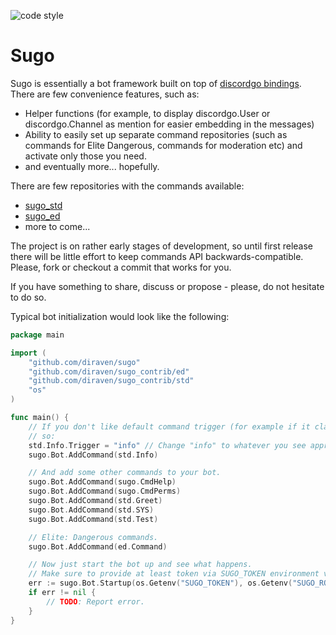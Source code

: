 ![code style](https://goreportcard.com/badge/github.com/diraven/sugo)

# Sugo

Sugo is essentially a bot framework built on top of [discordgo bindings](https://github.com/bwmarrin/discordgo). There are few convenience features, such as:

- Helper functions (for example, to display discordgo.User or discordgo.Channel as mention for easier embedding in the messages)
- Ability to easily set up separate command repositories (such as commands for Elite Dangerous, commands for moderation etc) and activate only those you need.
- and eventually more... hopefully.

There are few repositories with the commands available:
- [sugo_std](https://github.com/diraven/sugo_std)
- [sugo_ed](https://github.com/diraven/sugo_ed)
- more to come...

The project is on rather early stages of development, so until first release there will be little effort to keep commands API backwards-compatible. Please, fork or checkout a commit that works for you.

If you have something to share, discuss or propose - please, do not hesitate to do so.

Typical bot initialization would look like the following:

```go
package main

import (
	"github.com/diraven/sugo"
	"github.com/diraven/sugo_contrib/ed"
	"github.com/diraven/sugo_contrib/std"
	"os"
)

func main() {
	// If you don't like default command trigger (for example if it clashes with some other one), you can change it like
	// so:
	std.Info.Trigger = "info" // Change "info" to whatever you see appropriate.
	sugo.Bot.AddCommand(std.Info)

	// And add some other commands to your bot.
	sugo.Bot.AddCommand(sugo.CmdHelp)
	sugo.Bot.AddCommand(sugo.CmdPerms)
	sugo.Bot.AddCommand(std.Greet)
	sugo.Bot.AddCommand(std.SYS)
	sugo.Bot.AddCommand(std.Test)

	// Elite: Dangerous commands.
	sugo.Bot.AddCommand(ed.Command)

	// Now just start the bot up and see what happens.
	// Make sure to provide at least token via SUGO_TOKEN environment variable.
	err := sugo.Bot.Startup(os.Getenv("SUGO_TOKEN"), os.Getenv("SUGO_ROOT_UID"))
	if err != nil {
		// TODO: Report error.
	}
}
```
